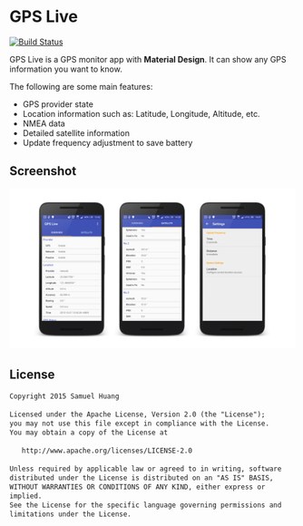 # GPS Live

[![Build Status](https://travis-ci.org/samuel22gj/GpsLive.svg?branch=master)](https://travis-ci.org/samuel22gj/GpsLive)

GPS Live is a GPS monitor app with **Material Design**. It can show any GPS information you want to know.

The following are some main features:
- GPS provider state
- Location information such as: Latitude, Longitude, Altitude, etc.
- NMEA data
- Detailed satellite information
- Update frequency adjustment to save battery

## Screenshot

![Screenshot](screenshots/screenshot.png "Screenshot")

## License

    Copyright 2015 Samuel Huang

    Licensed under the Apache License, Version 2.0 (the "License");
    you may not use this file except in compliance with the License.
    You may obtain a copy of the License at

       http://www.apache.org/licenses/LICENSE-2.0

    Unless required by applicable law or agreed to in writing, software
    distributed under the License is distributed on an "AS IS" BASIS,
    WITHOUT WARRANTIES OR CONDITIONS OF ANY KIND, either express or implied.
    See the License for the specific language governing permissions and
    limitations under the License.